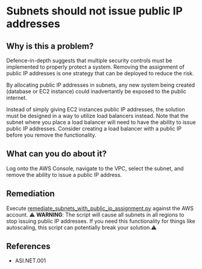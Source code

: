 # Subnets should not issue public IP addresses

## Why is this a problem?
Defence-in-depth suggests that multiple security controls must be implemented to properly protect a system.  Removing the assignment of public IP addresses is one strategy that can be deployed to reduce the risk.

By allocating public IP addresses in subnets, any new system being created (database or EC2 instance) could inadvertantly be exposed to the public internet.

Instead of simply giving EC2 instances public IP addresses, the solution must be designed in a way to utilize load balancers instead.  Note that the subnet where you place a load balancer will need to have the ability to issue public IP addresses. Consider creating a load balancer with a public IP before you remove the functionality.

## What can you do about it?
Log onto the AWS Console, navigate to the VPC, select the subnet, and remove the ability to issue a public IP address.

## Remediation ##
Execute [remediate_subnets_with_public_ip_assignment.py](https://github.com/massyn/aws-security/blob/main/remediation/remediate_subnets_with_public_ip_assignment.py) against the AWS account.
:warning: **WARNING**: The script will cause all subnets in all regions to stop issuing public IP addresses.  If you need this functionality for things like autoscaling, this script can potentially break your solution.:warning:
## References
* ASI.NET.001